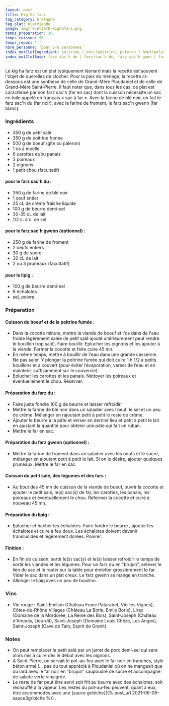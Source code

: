 ```yaml
---
layout: post
title: Kig ha farz
tag_category: bretagne
tag_plat: platViande
image: img/recette/b-kighafars.png
temps_preparation: 30
temps_cuisson: 90
temps_repos: '-'
nbre_personne: ‘pour 5-6 personnes’
index_motClefIngredient: poitrine | porc!poitrine, paleron | bœuf!paleron, (gîte | bœuf!gîte, carotte, poireau, échalote
index_motClefBase: farz sac'h du | farz!sac'h du, farz sac'h gwen | farz!sac'h gwen
---
```

Le kig ha farz est un plat typiquement léonard mais la recette est souvent l'objet de querelles de clocher. Pour la paix du ménage, la recette ci-dessous est une synthèse de celle de Grand-Mère Ploudaniel et de celle de Grand-Mère Saint-Pierre. Il faut noter que, dans tous les cas, ce plat est caractérisé par son farz sac'h (far en sac) dont la cuisson nécessite un sac en toile appelé en français « sac à far ». Avec la farine de blé noir, on fait le farz sac'h du (far noir), avec la farine de froment, le farz sac'h gwenn (far blanc).

### Ingrédients
* 350 g de petit salé
* 350 g de poitrine fumée
* 500 g de boeuf (gîte ou paleron)
* 1 os à moelle
* 6 carottes et/ou panais
* 3 poireaux
* 2 oignons
* 1 petit chou (facultatif)

#### pour le farz sac'h du :
* 350 g de farine de blé noir
* 1 oeuf entier
* 25 cL de crème fraîche liquide
* 100 g de beurre demi-sel
* 30-35 cL de lait
* 1/2 c. à c. de sel

#### pour le farz sac'h gwenn (optionnel) :
* 250 g de farine de froment
* 2 oeufs entiers
* 30 g de sucre
* 30 cL de lait
* 2 ou 3 pruneaux (facultatif)

#### pour le lipig :
* 100 g de beurre demi-sel
* 6 échalotes
* sel, poivre

### Préparation

#### Cuisson du boeuf et de la poitrine fumée :
* Dans la cocotte minute, mettre la viande de boeuf et l'os dans de l'eau froide légèrement salée (le petit salé ajouté ultérieurement peut rendre le bouillon trop salé). Faire bouillir. Eplucher les oignons et les ajouter à la viande. Fermer la cocotte et faire cuire 45 mn.
* En même temps, mettre à bouillir de l'eau dans une grande casserole. Ne pas saler. Y plonger la poitrine fumée qui doit cuire 1 h 1/2 à petits bouillons et à couvert (pour éviter l’évaporation, verser de l’eau et en maintenir suffisamment sur le couvercle).
* Eplucher les carottes et les panais. Nettoyer les poireaux et éventuellement le chou. Réserver.

#### Préparation du farz du :
* Faire juste fondre 100 g de beurre et laisser refroidir.
* Mettre la farine de blé noir dans un saladier avec l’oeuf, le sel et un peu de crème. Mélanger en rajoutant petit à petit le reste de crème.
* Ajouter le beurre à la pâte et verser en dernier lieu et petit à petit le lait en ajustant la quantité pour obtenir une pâte qui fait un ruban.
* Mettre le far en sac.

#### Préparation du farz gwenn (optionnel) :
* Mettre la farine de froment dans un saladier avec les oeufs et le sucre, mélanger en ajoutant petit à petit le lait. Si on le désire, ajouter quelques pruneaux. Mettre le far en sac.

#### Cuisson du petit salé, des légumes et des fars :
* Au bout des 45 mn de cuisson de la viande de boeuf, ouvrir la cocotte et ajouter le petit salé, le(s) sac(s) de far, les carottes, les panais, les poireaux et éventuellement le chou. Refermer la cocotte et cuire à nouveau 45 mn.

#### Préparation du lipig :
* Eplucher et hacher les échalotes. Faire fondre le beurre , ajouter les échalotes et cuire à feu doux. Les échalotes doivent devenir translucides et légèrement dorées. Poivrer.

#### Finition :
* En fin de cuisson, sortir le(s) sac(s) et le(s) laisser refroidir le temps de sortir les viandes et les légumes. Pour un farz du en "brujun", enlever le lien du sac et le rouler sur la table pour émietter grossièrement le far. Vider le sac dans un plat creux. Le farz gwenn se mange en tranche.
* Allonger le lipig avec un peu de bouillon.   

### Vins
* Vin rouge : Saint-Emilion (Château Franc Patarabet, Vieilles Vignes), Côtes-du-Rhône Villages (Château La Borie, Emile Borie), Lirac (Domaine de la Mordorée, La Reine des Bois), Saint-Joseph (Château d'Ampuis, Lieu-dit), Saint-Joseph (Domaine Louis Chèze, Les Anges), Saint-Joseph (Cave de Tain, Esprit de Granit).

### Notes
* On peut remplacer le petit salé par un jarret de porc demi-sel qui sera alors mis à cuire dès le début avec les oignons.
* A Saint-Pierre, on servait le pot-au-feu avec le far noir en tranches, style béton armé !… pas du tout apprécié à Ploudaniel où on ne mangeait que du lard avec le far noir en "brujun" saupoudré de sucre et accompagné de salade verte vinaigrée.
* Le reste de far peut être servi soit frit au beurre avec des échalotes, soit réchauffé à la vapeur. Les restes du pot-au-feu peuvent, quant à eux, être accommodés avec une [sauce gribiche]({% post_url 2021-06-09-sauce3gribiche %}) .
